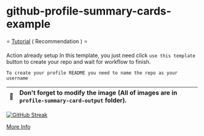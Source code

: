 # github-profile-summary-cards-example

:star: [Tutorial](https://github.com/vn7n24fzkq/github-profile-summary-cards/wiki/Toturial) ( Recommendation ) :star:

Action already setup In this template, you just need click `use this template` button to create your repo and wait for workflow to finish.

```To create your profile README you need to name the repo as your username```

| :bell: | Don't forget to modify the image (All of images are in `profile-summary-card-output` folder). |
| :-------: | :-------------------------------------------------------------------------------------------------------- |

[![GitHub Streak](http://github-readme-streak-stats.herokuapp.com?user=Manylovvv&theme=rising-sun&hide_border=%D0%9B%D0%9E%D0%96%D0%AC&border_radius=15&date_format=M%20j%5B%2C%20Y%5D)](https://git.io/streak-stats)

[More Info](https://github.com/vn7n24fzkq/github-profile-summary-cards)
